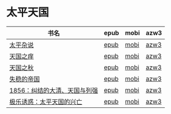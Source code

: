 # 太平天国

| 书名 | epub | mobi | azw3 |
| --- | --- | --- | --- |
| [太平杂说](http://ct.dalanmei.com/f/31084289-571610710-696fd5) | [epub](http://ct.dalanmei.com/f/31084289-571610710-696fd5) | [mobi](http://ct.dalanmei.com/f/31084289-571735478-f4e30e) | [azw3](http://ct.dalanmei.com/f/31084289-571913803-3d5803) |
| [天国之痒](http://ct.dalanmei.com/f/31084289-571608840-2ea1c4) | [epub](http://ct.dalanmei.com/f/31084289-571608840-2ea1c4) | [mobi](http://ct.dalanmei.com/f/31084289-571735939-83767e) | [azw3](http://ct.dalanmei.com/f/31084289-571914052-6e6e35) |
| [天国之秋](http://ct.dalanmei.com/f/31084289-571499355-8df1d5) | [epub](http://ct.dalanmei.com/f/31084289-571499355-8df1d5) | [mobi](http://ct.dalanmei.com/f/31084289-571775014-987d58) | [azw3](http://ct.dalanmei.com/f/31084289-571873629-03a76e) |
| [失稳的帝国](http://ct.dalanmei.com/f/31084289-571451918-17d242) | [epub](http://ct.dalanmei.com/f/31084289-571451918-17d242) | [mobi](http://ct.dalanmei.com/f/31084289-571785563-023ae4) | [azw3](http://ct.dalanmei.com/f/31084289-571885530-73b431) |
| [1856：纠结的大清、天国与列强](http://ct.dalanmei.com/f/31084289-571456373-93261c) | [epub](http://ct.dalanmei.com/f/31084289-571456373-93261c) | [mobi](http://ct.dalanmei.com/f/31084289-571788645-09da0f) | [azw3](http://ct.dalanmei.com/f/31084289-571892336-a7a1bf) |
| [极乐诱惑：太平天国的兴亡](http://ct.dalanmei.com/f/31084289-571457691-654a9b) | [epub](http://ct.dalanmei.com/f/31084289-571457691-654a9b) | [mobi](http://ct.dalanmei.com/f/31084289-571790779-bc96dd) | [azw3](http://ct.dalanmei.com/f/31084289-571898305-a3a1c9) |
